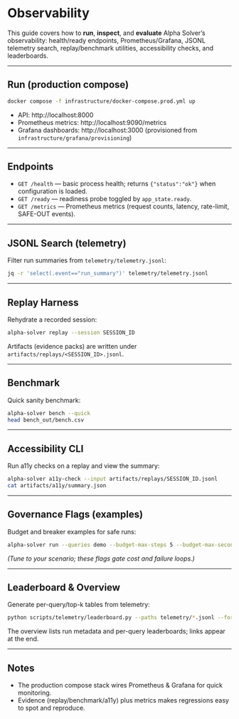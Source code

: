 # Observability

This guide covers how to **run**, **inspect**, and **evaluate** Alpha Solver’s observability: health/ready endpoints, Prometheus/Grafana, JSONL telemetry search, replay/benchmark utilities, accessibility checks, and leaderboards.

---

## Run (production compose)

```bash
docker compose -f infrastructure/docker-compose.prod.yml up
```

- API: http://localhost:8000
- Prometheus metrics: http://localhost:9090/metrics
- Grafana dashboards: http://localhost:3000 (provisioned from `infrastructure/grafana/provisioning`)

---

## Endpoints

- `GET /health` — basic process health; returns `{"status":"ok"}` when configuration is loaded.
- `GET /ready` — readiness probe toggled by `app_state.ready`.
- `GET /metrics` — Prometheus metrics (request counts, latency, rate-limit, SAFE-OUT events).

---

## JSONL Search (telemetry)

Filter run summaries from `telemetry/telemetry.jsonl`:

```bash
jq -r 'select(.event=="run_summary")' telemetry/telemetry.jsonl
```

---

## Replay Harness

Rehydrate a recorded session:

```bash
alpha-solver replay --session SESSION_ID
```

Artifacts (evidence packs) are written under `artifacts/replays/<SESSION_ID>.jsonl`.

---

## Benchmark

Quick sanity benchmark:

```bash
alpha-solver bench --quick
head bench_out/bench.csv
```

---

## Accessibility CLI

Run a11y checks on a replay and view the summary:

```bash
alpha-solver a11y-check --input artifacts/replays/SESSION_ID.jsonl
cat artifacts/a11y/summary.json
```

---

## Governance Flags (examples)

Budget and breaker examples for safe runs:

```bash
alpha-solver run --queries demo --budget-max-steps 5 --budget-max-seconds 1 --breaker-max-fails 2
```

*(Tune to your scenario; these flags gate cost and failure loops.)*

---

## Leaderboard & Overview

Generate per-query/top-k tables from telemetry:

```bash
python scripts/telemetry/leaderboard.py --paths telemetry/*.jsonl --format all
```

The overview lists run metadata and per-query leaderboards; links appear at the end.

---

## Notes

- The production compose stack wires Prometheus & Grafana for quick monitoring.
- Evidence (replay/benchmark/a11y) plus metrics makes regressions easy to spot and reproduce.
